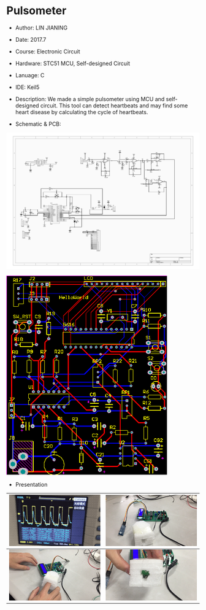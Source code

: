 # Pulsometer

- Author: LIN JIANING
- Date: 2017.7
- Course: Electronic Circuit
- Hardware: STC51 MCU, Self-designed Circuit
- Lanuage: C
- IDE: Keil5
- Description: We made a simple pulsometer using MCU and self-designed circuit. This tool can detect heartbeats and may find some heart disease by calculating the cycle of heartbeats.

- Schematic & PCB:

![circuit](./circuit.jpg)

![PCB](./PCB.png)

- Presentation

| ![wave](./wave.gif)               | ![pulsometer1](./pulsometer1.png) |
| --------------------------------- | --------------------------------- |
| ![pulsometer2](./pulsometer2.png) | ![pulsometer3](./pulsometer3.png) |

